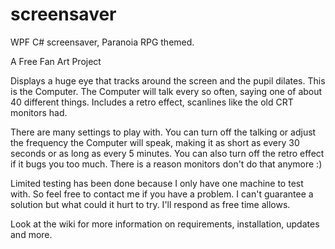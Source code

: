 # screensaver
WPF C# screensaver, Paranoia RPG themed.

A Free Fan Art Project

Displays a huge eye that tracks around the screen and the pupil dilates.  This is the Computer.  The Computer will talk every so often, saying one of about 40 different things.  Includes a retro effect, scanlines like the old CRT monitors had.

There are many settings to play with.  You can turn off the talking or adjust the frequency the Computer will speak, making it as short as every 30 seconds or as long as every 5 minutes.  You can also turn off the retro effect if it bugs you too much.  There is a reason monitors don't do that anymore :)

Limited testing has been done because I only have one machine to test with.  So feel free to contact me if you have a problem.  I can't guarantee a solution but what could it hurt to try.  I'll respond as free time allows.

Look at the wiki for more information on requirements, installation, updates and more.
